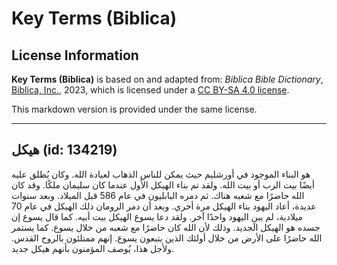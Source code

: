 # Key Terms (Biblica)

## License Information

**Key Terms (Biblica)** is based on and adapted from: _Biblica Bible Dictionary_, [Biblica, Inc.](https://www.biblica.com/), 2023, which is licensed under a [CC BY-SA 4.0 license](https://creativecommons.org/licenses/by-sa/4.0/legalcode.en).

This markdown version is provided under the same license.



--------------------------------

## هيكل (id: 134219)

هو البناء الموجود في أورشليم حيث يمكن للناس الذهاب لعبادة الله. وكان يُطلق عليه أيضًا بيت الرب أو بيت الله. ولقد تم بناء الهيكل الأول عندما كان سليمان ملكًا. وقد كان الله حاضرًا مع شعبه هناك. ثم دمره البابليون في عام 586 قبل الميلاد. وبعد سنوات عديدة، أعاد اليهود بناء الهيكل مرة أخري. وبعد أن دمر الرومان ذلك الهيكل في عام 70 ميلادية، لم يبنِ اليهود واحدًا آخر. ولقد دعا يسوع الهيكل بيت أبيه. كما قال يسوع إن جسده هو الهيكل الجديد. وذلك لأن الله كان حاضرًا مع شعبه من خلال يسوع. كما يستمر الله حاضرًا على الأرض من خلال أولئك الذين يتبعون يسوع. إنهم ممتلئون بالروح القدس. ولأجل هذا، يُوصف المؤمنون بأنهم هيكل جديد.


